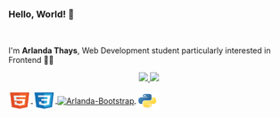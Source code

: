 ### Hello, World! 👋 
<br>
<p>I'm <b>Arlanda Thays</b>, Web Development student particularly interested in Frontend 👩‍💻</p>  

<div align="center">
  <a href="https://github.com/arlandathays">
  <img height="180em" src="https://github-readme-stats.vercel.app/api?username=arlandathays&show_icons=true&theme=github_dark&include_all_commits=true&count_private=true"/>
  <img height="180em" src="https://github-readme-stats.vercel.app/api/top-langs/?username=arlandathays&layout=compact&langs_count=7&theme=github_dark"/>
</div>
  
<div style="display: inline_block"><br>
  <img align="center" alt="Arlanda-HTML" height="30" width="40" src="https://raw.githubusercontent.com/devicons/devicon/master/icons/html5/html5-original.svg">
  <img align="center" alt="Arlanda-CSS" height="30" width="40" src="https://raw.githubusercontent.com/devicons/devicon/master/icons/css3/css3-original.svg">
    <img align="center" alt="Arlanda-Bootstrap" height="30" width="40" src="https://cdn.jsdelivr.net/gh/devicons/devicon/icons/bootstrap/bootstrap-original.svg">
  <img align="center" alt="Arlanda-Python" height="30" width="40" src="https://raw.githubusercontent.com/devicons/devicon/master/icons/python/python-original.svg">
</div>
